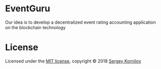 # EventGuru

Our idea is to develop a decentralized event rating accounting application on the blockchain technology

# License

Licensed under the [MIT license](https://github.com/aviacore/eventguru/blob/master/LICENSE), copyright © 2018 [Sergey Kornilov](https://github.com/aviacore)